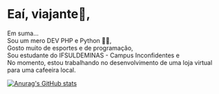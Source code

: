 # Eaí, viajante👋,
Em suma...  
Sou um mero DEV PHP e Python 🐘🐍,  
Gosto muito de esportes e de programação,  
Sou estudante do IFSULDEMINAS - Campus Inconfidentes e  
No momento, estou trabalhando no desenvolvimento de uma loja virtual para uma cafeeira local.  
 
 [![Anurag's GitHub stats](https://github-readme-stats.vercel.app/api?username=barreto-juan&show_icons=true&theme=radical&border_radius=10px)](https://github.com/anuraghazra/github-readme-stats)
